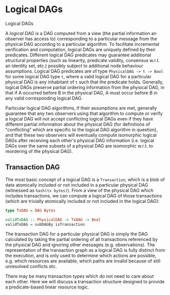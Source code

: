 # Logical DAGs

 Logical DAGs

A _logical DAG_ is a DAG computed from a view (the partial information an observer has access to) corresponding to a particular message from the physical DAG according to a particular algorithm. To facilitate incremental verification and computation, logical DAGs are uniquely defined by their predicates. Different logical DAG predicates may guarantee additional structural properties (such as linearity, predicate validity, consensus w.r.t. an identity set, etc.) possibly subject to additional node behaviour assumptions. Logical DAG predicates are of type `PhysicalDAG -> t -> Bool` for some logical DAG type `t`, where a valid logical DAG for a particular physical DAG is any inhabitant of `t` such that the predicate holds. Generally, logical DAGs preserve partial ordering information from the physical DAG, in that if A occurred before B in the physical DAG, A must occur before B in any valid corresponding logical DAG.

Particular logical DAG algorithms, if their assumptions are met, generally guarantee that any two observers using that algorithm to compute or verify a logical DAG will not accept conflicting logical DAGs even if they have different partial information about the physical DAG (for definitions of "conflicting" which are specific to the logical DAG algorithm in question), and that these two observers will eventually compute isomorphic logical DAGs after receiving each other's physical DAG information (i.e. logical DAGs over the same subsets of a physical DAG are isomorphic w.r.t. to reordering of the physical DAG).

## Transaction DAG

The most basic concept of a logical DAG is a `Transaction`, which is a blob of data atomically included or not included in a particular physical DAG (witnessed as `hash(tx bytes)`). From a view of the physical DAG which includes transactions, we can compute a logical DAG of those transactions (which are trivially atomically included or not included in the logical DAG):


```haskell
type TxDAG = DAG Bytes

validTxDAG :: PhysicalDAG -> TxDAG -> Bool
validTxDAG = subDAGBy isTransaction
```

The transaction DAG for a particular physical DAG is simply the DAG calculated by taking the partial ordering of all transactions referenced by the physical DAG and ignoring other messages (e.g. observations). The representation of the transaction graph as a logical DAG is fully distinct from the execution, and is only used to determine which actions are possible, e.g. which resources are available, which paths are invalid because of still unresolved conflicts etc.

There may be many transaction types which do not need to care about each other. Here we will discuss a transaction structure designed to provide a predicate-based linear resource logic.
